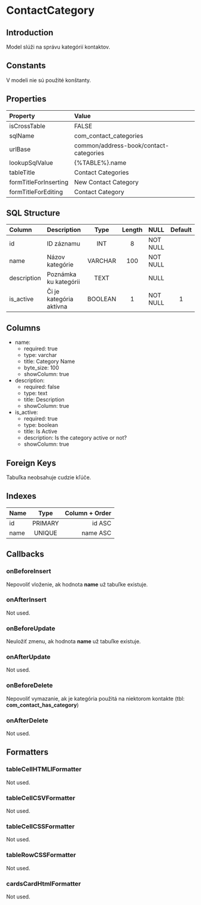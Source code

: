 # ContactCategory

## Introduction
Model slúži na správu kategórií kontaktov.

## Constants
V modeli nie sú použité konštanty.

## Properties

| Property              | Value                                  |
| :-------------------- | :------------------------------------- |
| isCrossTable          | FALSE                                  |
| sqlName               | com_contact_categories                 |
| urlBase               | common/address-book/contact-categories |
| lookupSqlValue        | {%TABLE%}.name                         |
| tableTitle            | Contact Categories                     |
| formTitleForInserting | New Contact Category                   |
| formTitleForEditing   | Contact Category                       |


## SQL Structure

| Column      | Description             |  Type   | Length | NULL     | Default |
| :---------- | :---------------------- | :-----: | :----: | :------- | :-----: |
| id          | ID záznamu              |   INT   |   8    | NOT NULL |         |
| name        | Názov kategórie         | VARCHAR |  100   | NOT NULL |         |
| description | Poznámka ku kategórii   |  TEXT   |        | NULL     |         |
| is_active   | Či je kategória aktívna | BOOLEAN |   1    | NOT NULL |    1    |

## Columns

* name:
  * required: true
  * type: varchar
  * title: Category Name
  * byte_size: 100
  * showColumn: true
* description:
  * required: false
  * type: text
  * title: Description
  * showColumn: true
* is_active:
  * required: true
  * type: boolean
  * title: Is Active
  * description: Is the category active or not?
  * showColumn: true

## Foreign Keys

Tabuľka neobsahuje cudzie kľúče.

## Indexes

| Name |  Type   | Column + Order |
| :--- | :-----: | -------------: |
| id   | PRIMARY |         id ASC |
| name | UNIQUE  |       name ASC |

## Callbacks

### onBeforeInsert

Nepovoliť vloženie, ak hodnota **name** už tabuľke existuje.

### onAfterInsert

Not used.

### onBeforeUpdate

Neuložiť zmenu, ak hodnota **name** už tabuľke existuje.

### onAfterUpdate

Not used.

### onBeforeDelete

Nepovoliť vymazanie, ak je kategória použitá na niektorom kontakte (tbl: **com_contact_has_category**)

### onAfterDelete

Not used.

## Formatters

### tableCellHTMLlFormatter

Not used.

### tableCellCSVFormatter

Not used.

### tableCellCSSFormatter

Not used.

### tableRowCSSFormatter

Not used.

### cardsCardHtmlFormatter

Not used.
